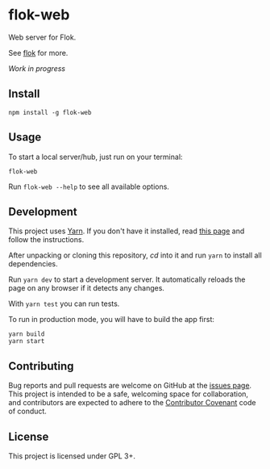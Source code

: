 # flok-web

Web server for Flok.

See [flok](https://github.com/munshkr/flok) for more.

*Work in progress*


## Install

```
npm install -g flok-web
```


## Usage

To start a local server/hub, just run on your terminal:

```
flok-web
```

Run `flok-web --help` to see all available options.


## Development

This project uses [Yarn](https://yarnpkg.com). If you don't have it installed,
read [this page](https://yarnpkg.com/lang/en/docs/install/) and follow the
instructions.

After unpacking or cloning this repository, *cd* into it and run `yarn` to
install all dependencies.

Run `yarn dev` to start a development server. It automatically reloads the page
on any browser if it detects any changes.

With `yarn test` you can run tests.

To run in production mode, you will have to build the app first:

```
yarn build
yarn start
```


## Contributing

Bug reports and pull requests are welcome on GitHub at the [issues
page](https://github.com/munshkr/flok). This project is intended to be a
safe, welcoming space for collaboration, and contributors are expected to
adhere to the [Contributor Covenant](http://contributor-covenant.org) code of
conduct.


## License

This project is licensed under GPL 3+.
